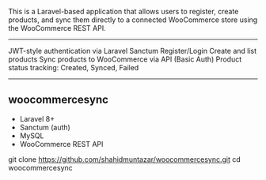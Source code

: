 This is a Laravel-based application that allows users to register, create products, and sync them directly to a connected WooCommerce store using the WooCommerce REST API.

---



 JWT-style authentication via Laravel Sanctum
 Register/Login
 Create and list products
 Sync products to WooCommerce via API (Basic Auth)
 Product status tracking: Created, Synced, Failed

---

## woocommercesync

- Laravel 8+
- Sanctum (auth)
- MySQL
- WooCommerce REST API

git clone https://github.com/shahidmuntazar/woocommercesync.git
cd woocommercesync
